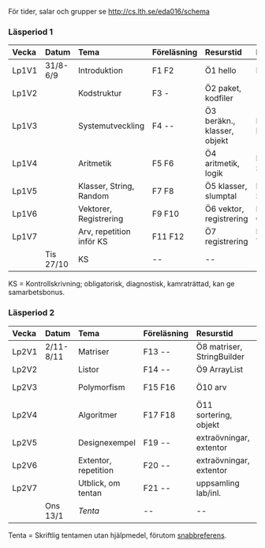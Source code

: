 För tider, salar och grupper se   http://cs.lth.se/eda016/schema 

### Läsperiod 1 ###

| Vecka   | Datum        | Tema                    | Föreläsning | Resurstid                    | Laboration          |
|:--------|:-------------|:------------------------|:------------|:-----------------------------|:--------------------|
| Lp1V1   | 31/8-6/9     | Introduktion            | F1 F2       | Ö1 hello                     | Lab1 Quiz           |
| Lp1V2   |              | Kodstruktur             | F3  -       | Ö2 paket, kodfiler           | --                  |
| Lp1V3   |              | Systemutveckling        | F4  --      | Ö3 beräkn., klasser, objekt  | Lab2 Eclipse        |
| Lp1V4   |              | Aritmetik               | F5 F6       | Ö4 aritmetik, logik          | Lab3 Anv. Square    |
| Lp1V5   |              | Klasser, String, Random | F7 F8       | Ö5 klasser, slumptal         | Lab4 Impl. Square   |
| Lp1V6   |              | Vektorer, Registrering  | F9 F10      | Ö6 vektor, registrering      | Lab5 Gissa Tal      |
| Lp1V7   |              | Arv, repetition inför KS| F11 F12     | Ö7 registrering              | Lab6 Turtle         |
|         | Tis 27/10    | KS                      | --          | --                           | --                  |

KS = Kontrollskrivning; obligatorisk, diagnostisk, kamraträttad, kan ge samarbetsbonus.

### Läsperiod 2 ###

| Vecka   | Datum        | Tema                 | Föreläsning | Resurstid                    | Laboration                |
|:--------|:-------------|:---------------------|:------------|:-----------------------------|:--------------------------|
| Lp2V1   | 2/11-8/11    | Matriser             | F13 --      | Ö8 matriser, StringBuilder   | Lab7 Maze                 |
| Lp2V2   |              | Listor               | F14 --      | Ö9 ArrayList                 | Lab8 Vektor               |
| Lp2V3   |              | Polymorfism          | F15 F16     | Ö10 arv                      | Lab9 grupplab TurtleRace  |
| Lp2V4   |              | Algoritmer           | F17 F18     | Ö11 sortering, objekt        | Lab10 Life                |
| Lp2V5   |              | Designexempel        | F19 --      | extraövningar, extentor      | Lab11 grupplab Imagefilter| 
| Lp2V6   |              | Extentor, repetition | F20 --      | extraövningar, extentor      | Inlämningsuppgift         |
| Lp2V7   |              | Utblick, om tentan   | F21 --      | uppsamling lab/inl.          | --                        |
|         | Ons 13/1     | *Tenta*              | --          | --                           | --                        |

Tenta = Skriftlig tentamen utan hjälpmedel, förutom [snabbreferens].

[snabbreferens]: http://cs.lth.se/eda016/javaref
